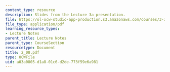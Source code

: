```yaml
---
content_type: resource
description: Slides from the Lecture 3a presentation.
file: https://ol-ocw-studio-app-production.s3.amazonaws.com/courses/3-320-atomistic-computer-modeling-of-materials-sma-5107-spring-2005/a03a0805d1a801c6d2de773f59e6a981_2_08.pdf
file_type: application/pdf
learning_resource_types:
- Lecture Notes
parent_title: Lecture Notes
parent_type: CourseSection
resourcetype: Document
title: 2_08.pdf
type: OCWFile
uid: a03a0805-d1a8-01c6-d2de-773f59e6a981
---
```

